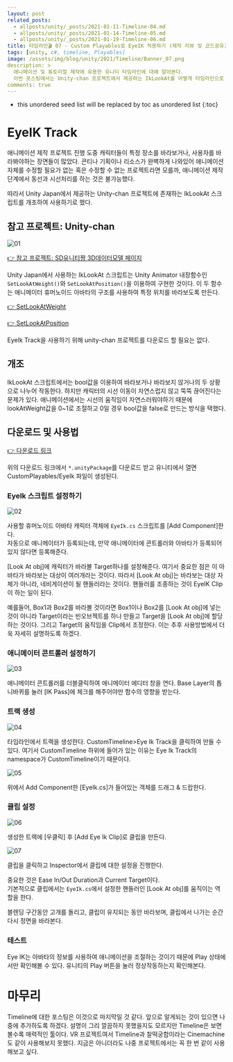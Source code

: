 ```yaml
---
layout: post
related_posts:
  - allposts/unity/_posts/2021-01-11-Timeline-04.md
  - allposts/unity/_posts/2021-01-14-Timeline-05.md
  - allposts/unity/_posts/2021-01-19-Timeline-06.md
title: 타임라인🎬 07 - Custom Playables로 EyeIK 적용하기 (제작 리뷰 및 코드공유)
tags: [unity, c#, timeline, Playables]
image: /assets/img/blog/unity/2021/Timeline/Banner_07.png
description: >
  애니메이션 및 튜토리얼 제작에 유용한 유니티 타임라인에 대해 알아본다.  
  이번 포스팅에서는 Unity-chan 프로젝트에서 제공하는 IkLookAt를 어떻게 타임라인으로 옮겨왔는지 실제 프로젝트에 사용한 코드를 보며 리뷰한다.
comments: true
---
```


* this unordered seed list will be replaced by toc as unordered list
{:toc}

# EyeIK Track

애니메이션 제작 프로젝트 진행 도중 캐릭터들이 특정 장소를 바라보거나, 사용자를 바라봐야하는 장면들이 많았다. 콘티나 기획이나 리소스가 완벽하게 나와있어 애니메이션 자체를 수정할 필요가 없는 혹은 수정할 수 없는 프로젝트라면 모를까, 애니메이션 제작 단계에서 동선과 시선처리를 하는 것은 불가능했다.

따라서 Unity Japan에서 제공하는 Unity-chan 프로젝트에 존재하는 IkLookAt 스크립트를 개조하여 사용하기로 했다. 

## 참고 프로젝트: Unity-chan

![01](/assets/img/blog/unity/2021/Timeline/07_Codes2/01.gif)

[👉 참고 프로젝트: SD유니티짱 3D데이터모델 페이지](https://unity-chan.com/download/releaseNote.php?id=SDUnityChan)

Unity Japan에서 사용하는 IkLookAt 스크립트는 Unity Animator 내장함수인 `SetLookAtWeight()`와 `SetLookAtPosition()`을 이용하여 구현한 것이다. 이 두 함수는 애니메이터 휴머노이드 아바타의 구조를 사용하여 특정 위치를 바라보도록 만든다.

[👉 SetLookAtWeight](https://docs.unity3d.com/kr/530/ScriptReference/Animator.SetLookAtWeight.html)

[👉 SetLookAtPosition](https://docs.unity3d.com/ScriptReference/Animator.SetLookAtPosition.html)


EyeIk Track을 사용하기 위해 unity-chan 프로젝트를 다운로드 할 필요는 없다.

## 개조

IkLookAt 스크립트에서는 bool값을 이용하여 바라보거나 바라보지 않거나의 두 상황으로 나누어 작동한다. 하지만 캐릭터의 시선 이동이 자연스럽지 않고 뚝뚝 끊어진다는 문제가 있다. 애니메이션에서는 시선의 움직임이 자연스러워야하기 때문에 lookAtWeight값을 0~1로 조절하고 0일 경우 bool값을 false로 만드는 방식을 택했다.

## 다운로드 및 사용법

[👉 다운로드 링크](/assets/img/blog/unity/2021/Timeline/07_Codes2/EyeIK.unitypackage)

위의 다운로드 링크에서 `*.unityPackage`를 다운로드 받고 유니티에서 열면 CustomPlayables/EyeIk 파일이 생성된다.

### EyeIk 스크립트 설정하기

![02](/assets/img/blog/unity/2021/Timeline/07_Codes2/02.png)

사용할 휴머노이드 아바타 캐릭터 객체에 `EyeIk.cs` 스크립트를 [Add Component]한다.  
자동으로 애니메이터가 등록되는데, 만약 애니메이터에 콘트롤러와 아바타가 등록되어있지 않다면 등록해준다.

[Look At obj]에 캐릭터가 바라볼 Target하나를 설정해준다. 여기서 중요한 점은 이 아바타가 바라보는 대상이 여러개라는 것이다. 따라서 [Look At obj]는 바라보는 대상 자체가 아니라, 네비게이션이 될 핸들러라는 것이다. 핸들러를 조종하는 것이 EyeIK Clip이 하는 일이 된다.

예를들어, Box1과 Box2를 바라볼 것이라면 Box1이나 Box2를 [Look At obj]에 넣는 것이 아니라 Target이라는 빈오브젝트를 하나 만들고 Target을 [Look At obj]에 할당하는 것이다. 그리고 Target의 움직임을 Clip에서 조정한다. 이는 추후 사용방법에서 더욱 자세히 설명하도록 하겠다.

### 애니메이터 콘트롤러 설정하기

![03](/assets/img/blog/unity/2021/Timeline/07_Codes2/03.png)

애니메이터 콘트롤러를 더블클릭하여 애니메이터 에디터 창을 연다. Base Layer의 톱니바퀴를 눌러 [IK Pass]에 체크를 해주어야만 함수의 영향을 받는다.

### 트랙 생성

![04](/assets/img/blog/unity/2021/Timeline/07_Codes2/04.png)

타임라인에서 트랙을 생성한다. CustomTimeline>Eye Ik Track을 클릭하여 만들 수 있다. 여기서 CustomTimeline 하위에 들어가 있는 이유는 Eye Ik Track의 namespace가 CustomTimeline이기 때문이다. 

![05](/assets/img/blog/unity/2021/Timeline/07_Codes2/05.png)

위에서 Add Component한 [EyeIk.cs]가 들어있는 객체를 드래그 & 드랍한다.

### 클립 설정

![06](/assets/img/blog/unity/2021/Timeline/07_Codes2/06.png)

생성한 트랙에 [우클릭] 후 [Add Eye Ik Clip]로 클립을 만든다.

![07](/assets/img/blog/unity/2021/Timeline/07_Codes2/07.png)

클립을 클릭하고 Inspector에서 클립에 대한 설정을 진행한다.

중요한 것은 Ease In/Out Duration과 Current Target이다.  
기본적으로 클립에서는 `EyeIk.cs`에서 설정한 핸들러인 [Look At obj]를 움직이는 역할을 한다.

블렌딩 구간동안 고개를 돌리고, 클립이 유지되는 동안 바라보며, 클립에서 나가는 순간 다시 정면을 바라본다.

### 테스트

Eye IK는 아바타의 정보를 사용하여 애니메이션을 조절하는 것이기 때문에 Play 상태에서만 확인해볼 수 있다. 유니티의 Play 버튼을 눌러 정상작동하는지 확인해본다.

# 마무리

Timeline에 대한 포스팅은 이것으로 마지막일 것 같다. 앞으로 알게되는 것이 있으면 나중에 추가하도록 하겠다. 설명이 그리 깔끔하지 못했을지도 모르지만 Timeline은 보면 볼수록 매력적인 툴이다. VR 프로젝트여서 Timeline과 찰떡궁합이라는 Cinemachine도 같이 사용해보지 못했다. 지금은 아니더라도 나중 프로젝트에서는 꼭 한 번 같이 사용해보고 싶다.

